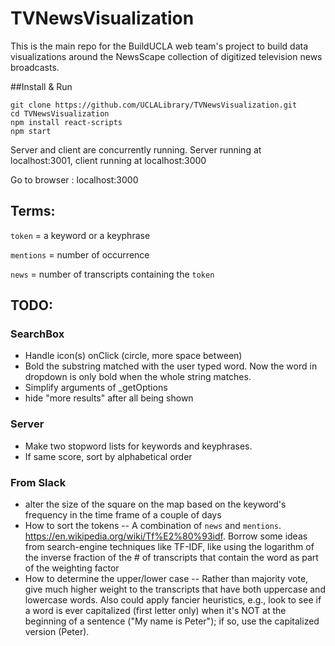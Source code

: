# TVNewsVisualization
This is the main repo for the BuildUCLA web team's project to build data visualizations around the NewsScape collection of digitized television news broadcasts.

##Install & Run

```
git clone https://github.com/UCLALibrary/TVNewsVisualization.git
cd TVNewsVisualization
npm install react-scripts
npm start
```

Server and client are concurrently running. Server running at localhost:3001, client running at localhost:3000

Go to browser : localhost:3000

## Terms:
`token` = a keyword or a keyphrase

`mentions` = number of occurrence

`news` = number of transcripts containing the `token`

## TODO:

### SearchBox
- Handle icon(s) onClick (circle, more space between)
- Bold the substring matched with the user typed word. Now the word in dropdown is only bold when the whole string matches.
- Simplify arguments of _getOptions
- hide "more results" after all being shown

### Server
- Make two stopword lists for keywords and keyphrases.
- If same score, sort by alphabetical order

### From Slack
- alter the size of the square on the map based on the keyword's frequency in the time frame of a couple of days
- How to sort the tokens -- A combination of `news` and `mentions`. https://en.wikipedia.org/wiki/Tf%E2%80%93idf. Borrow some ideas from search-engine techniques like TF-IDF, like using the logarithm of the inverse fraction of the # of transcripts that contain the word as part of the weighting factor
- How to determine the upper/lower case -- Rather than majority vote, give much higher weight to the transcripts that have both uppercase and lowercase words. Also could apply fancier heuristics, e.g., look to see if a word is ever capitalized (first letter only) when it's NOT at the beginning of a sentence ("My name is Peter"); if so, use the capitalized version (Peter).